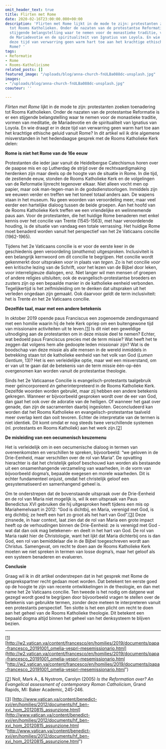 ```yaml
---
omit_header_text: true
title: Flirten met Rome
date: 2020-02-16T23:00:00.000+00:00
description: 'Flirten met Rome lijkt in de mode te zijn: protestanten zoeken toenadering
  tot Rooms Katholieken. Onder de nazaten van de protestantse Reformatie is er een
  stijgende belangstelling waar te nemen voor de monastieke traditie, vormen van meditatie,
  de Mariadevotie en de spiritualiteit van Ignatius van Loyola. En wie draagt er in
  deze tijd van verwarring geen warm hart toe aan het krachtige ethische geluid vanuit
  Rome? '
tags:
- Reformatie
- Rome
- Rooms-Katholicisme
related_posts: []
featured_image: "/uploads/blog/anna-church-fnULBa088dc-unsplash.jpg"
images:
- "/uploads/blog/anna-church-fnULBa088dc-unsplash.jpg"
coauteur: ''

---
```

_Flirten met Rome_ lijkt in de mode te zijn: protestanten zoeken toenadering tot Rooms Katholieken. Onder de nazaten van de protestantse Reformatie is er een stijgende belangstelling waar te nemen voor de monastieke traditie, vormen van meditatie, de Mariadevotie en de spiritualiteit van Ignatius van Loyola. En wie draagt er in deze tijd van verwarring geen warm hart toe aan het krachtige ethische geluid vanuit Rome? In dit artikel wil ik drie algemene misverstanden in het hedendaagse gesprek met de Rooms Katholieke Kerk delen:

**Rome is niet het Rome van de 16e eeuw**

Protestanten die ieder jaar vanuit de Heidelbergse Catechismus horen over de paapse mis en op Lutherdag de strijd over de rechtvaardigmaking herdenken zijn maar deels op de hoogte van de situatie in Rome. In die tijd, de zestiende eeuw, stonden de Rooms Katholieke Kerk en de volgelingen van de Reformatie lijnrecht tegenover elkaar. Niet alleen vocht men op papier, maar ook man-tegen-man in de godsdienstoorlogen. Inmiddels zijn we eeuwen verder en treffen we het toneel totaal anders aan. De wapens staan in het museum. Nu geen woorden van veroordeling meer, maar veel eerder een hartelijke dialoog tussen de beide groepen. Aan het hoofd van de Rooms Katholieke Kerk treffen we een vriendelijke en welinnemende paus aan. Voor de protestanten, die het huidige Rome benaderen met enkel kennis over het concilie van Trente (1545-1563), met haar veroordelende houding, is de situatie van vandaag een totale verrassing. Het huidige Rome moet benaderd worden vanuit het perspectief van het 2e Vaticaans concilie (1962-1965).

Tijdens het 2e Vaticaans concilie is er voor de eerste keer in de geschiedenis geen veroordeling (_anathema_) uitgesproken. Inclusiviteit is een belangrijk kernwoord om dit concilie te begrijpen. Het concilie wordt gekenmerkt door uitspraken _voor_ in plaats van _tegen._ Zo is het concilie _voor_ een kritische lezing van de Schrift, _voor_ het lezen van de Bijbel door leken, _voor_ interreligieuze dialogen, enz. Niet langer wil men mensen of groepen of andere religies uitsluiten; ook de evangelisch-protestantse broeders en zusters zijn op een bepaalde manier in de katholieke eenheid verbonden. Tegelijkertijd is het zelfmisleiding om te denken dat uitspraken uit het verleden ongedaan zijn gemaakt. Ook daarvoor geldt de term inclusiviteit: het is Trente _én_ het 2e Vaticaans concilie.

**Dezelfde taal, maar met een andere betekenis**

In oktober 2019 opende paus Franciscus een zogenoemde zendingsmaand met een homilie waarin hij de hele Kerk opriep om een buitengewone tijd van missionaire activiteiten uit te leven.[\[1\]](#_ftn1) Is dit niet een geweldige uitnodiging aan de protestanten om in deze missie deel te nemen? Echter, wat bedoeld paus Franciscus precies met de term missie? Wat heeft het te zeggen dat volgens hem alle gedoopte leden missionair zijn? Wat is de boodschap van deze missie als alle mensen in de wereld inmiddels in betrekking staan tot de katholieke eenheid van het volk van God (_Lumen Gentium_, 13)? Het is een verleidelijke optie, maar wel een misverstand, om er van uit te gaan dat de betekenis van de term missie één-op-één overgenomen kan worden vanuit de protestantse theologie.

Sinds het 2e Vaticaanse Concilie is evangelisch-protestants taalgebruik meer geïncorporeerd _én_ geherinterpreteerd in de Rooms Katholieke Kerk. Dezelfde woorden worden gebruikt, maar zij hebben een andere betekenis gekregen. Wanneer er bijvoorbeeld gesproken wordt over de eer van God, dan gaat het ook over de adoratie van de heiligen. Of wanneer het gaat over genade, dan zijn de sacramenten daarbij ingesloten. Geconcludeerd kan worden dat het Rooms Katholieke en evangelisch-protestantse taalveld meer overlap kent dan ooit tevoren. Echter de interpretatie van de termen is niet identiek. Dit komt omdat er nog steeds twee verschillende systemen (nl. protestants en Rooms Katholiek) aan het werk zijn.[\[2\]](#_ftn2)

**De misleiding van een oecumenisch keuzemenu**

Het is verleidelijk om in een oecumenische dialoog in termen van overeenkomsten en verschillen te spreken, bijvoorbeeld: “we geloven in de Drie-Eenheid, maar verschillen over de rol van Maria”. De opvatting hierachter is dat het christelijk geloof beschouwd kan worden als bestaande uit een onsamenhangende verzameling van waarheden, in de vorm van bijvoorbeeld dogma’s, bepaalde exegesen en morele waarheden. Dit is echter fundamenteel onjuist, omdat het christelijk geloof een gesystematiseerd en samenhangend geheel is.

Om te onderstrepen dat de bovenstaande uitspraak over de Drie-Eenheid en de rol van Maria niet mogelijk is, wil ik een uitspraak van Paus Benedictus XVI gebruiken die hij uitgesproken heeft tijdens een mis op Mariahemelvaart in 2012: “God is dichtbij, en Maria, verenigd met God, is erg dichtbij; ze heeft een hart zo groot als het hart van God”.[\[3\]](#_ftn3) Deze zinsnede, in haar context, laat zien dat de rol van Maria een grote impact heeft op de verhoudingen binnen de Drie-Eenheid: ze is verenigd met God -wat dat dan ook mag betekenen- en deelt in het hart van God. De rol van Maria raakt hier de Christologie, want het lijkt dat Maria dichterbij ons is dan God, een rol van bemiddelaar die in de Bijbel toegeschreven wordt aan Christus. Samengevat, om recht te doen aan de Rooms Katholieke Kerk moeten we niet spreken in termen van losse dogma’s, maar het geloof als een systeem benaderen en evalueren.

**Conclusie**

Graag wil ik in dit artikel onderstrepen dat in het gesprek met Rome de gesprekspartner recht gedaan moet worden. Dat betekent ten eerste goed op de hoogte te zijn van recente ontwikkelingen in de theologie, en dan met name het 2e Vaticaans concilie. Ten tweede is het nodig om datgene wat gezegd wordt goed te begrijpen door bijvoorbeeld vragen te stellen over de betekenis van gebruikte termen, zonder deze meteen te interpreteren vanuit een protestants perspectief. Ten slotte is het een plicht om recht te doen aan het geheel van de Rooms Katholieke theologie. Dit betekent een bepaald dogma altijd binnen het geheel van het denksysteem te blijven bezien.

***

[\[1\]](#_ftnref1) [http://w2.vatican.va/content/francesco/en/homilies/2019/documents/papa-francesco_20191001_omelia-vespri-mesemissionario.html](http://w2.vatican.va/content/francesco/en/homilies/2019/documents/papa-francesco_20191001_omelia-vespri-mesemissionario.html "http://w2.vatican.va/content/francesco/en/homilies/2019/documents/papa-francesco_20191001_omelia-vespri-mesemissionario.html")

[\[2\]](#_ftnref2) Noll, Mark A., & Nystrom, Carolyn (2005) _Is the Reformation over? An Evangelical assessment of contemporary Roman Catholicism_, Grand Rapids, MI: Baker Academic, 245-246.

[\[3\]](#_ftnref3) [http://www.vatican.va/content/benedict-xvi/en/homilies/2012/documents/hf_ben-xvi_hom_20120815_assunzione.html](http://www.vatican.va/content/benedict-xvi/en/homilies/2012/documents/hf_ben-xvi_hom_20120815_assunzione.html "http://www.vatican.va/content/benedict-xvi/en/homilies/2012/documents/hf_ben-xvi_hom_20120815_assunzione.html")